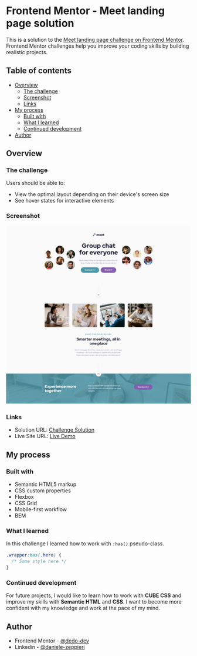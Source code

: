 # Frontend Mentor - Meet landing page solution

This is a solution to the [Meet landing page challenge on Frontend Mentor](https://www.frontendmentor.io/challenges/meet-landing-page-rbTDS6OUR). Frontend Mentor challenges help you improve your coding skills by building realistic projects.

## Table of contents

- [Overview](#overview)
  - [The challenge](#the-challenge)
  - [Screenshot](#screenshot)
  - [Links](#links)
- [My process](#my-process)
  - [Built with](#built-with)
  - [What I learned](#what-i-learned)
  - [Continued development](#continued-development)
- [Author](#author)

## Overview

### The challenge

Users should be able to:

- View the optimal layout depending on their device's screen size
- See hover states for interactive elements

### Screenshot

![](./assets/desktop.png)

### Links

- Solution URL: [Challenge Solution](https://www.frontendmentor.io/solutions/meet-landing-page-using-flexbox-and-grid-u07yWLY8II)
- Live Site URL: [Live Demo](https://dz-meet-landing-page.vercel.app/)

## My process

### Built with

- Semantic HTML5 markup
- CSS custom properties
- Flexbox
- CSS Grid
- Mobile-first workflow
- BEM

### What I learned
In this challenge I learned how to work with `:has()` pseudo-class.

```css
.wrapper:has(.hero) {
  /* Some style here */
}
```

### Continued development
For future projects, I would like to learn how to work with **CUBE CSS** and improve my skills with **Semantic HTML** and **CSS**.  I want to become more confident with my knowledge and work at the pace of my mind.

## Author

- Frontend Mentor - [@dedo-dev](https://www.frontendmentor.io/profile/dedo-dev)
- Linkedin - [@daniele-zeppieri](https://www.linkedin.com/in/daniele-zeppieri-0b1a36252/)